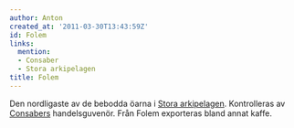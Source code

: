 ```yaml
---
author: Anton
created_at: '2011-03-30T13:43:59Z'
id: Folem
links:
  mention:
  - Consaber
  - Stora arkipelagen
title: Folem
---
```


Den nordligaste av de bebodda öarna i [Stora arkipelagen]. Kontrolleras av [Consabers]
handelsguvenör. Från Folem exporteras bland annat kaffe.

  [Stora arkipelagen]: Stora_arkipelagen
  [Consabers]: Consaber
